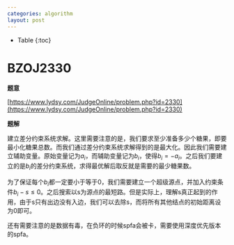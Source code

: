 ```yaml
---
categories: algorithm
layout: post
---
```


- Table
{:toc}
# BZOJ2330

**题意**

[https://www.lydsy.com/JudgeOnline/problem.php?id=2330](https://www.lydsy.com/JudgeOnline/problem.php?id=2330)

**题解**

建立差分约束系统求解。这里需要注意的是，我们要求至少准备多少个糖果，即要最小化糖果总数。而我们通过差分约束系统求解得到的是最大化。因此我们需要建立辅助变量。原始变量记为$a_i$，而辅助变量记为$b_i$，使得$b_i=-a_i$。之后我们要建立的是$b_i$的差分约束系统，求得最优解后取反就是需要的最少糖果数。

为了保证每个$b_i$都一定要小于等于0，我们需要建立一个超级源点，并加入约束条件$b_i-s\leq 0$。之后搜索以s为源点的最短路。但是实际上，理解s真正起到的作用，由于s只有出边没有入边，我们可以去除s，而将所有其他结点的初始距离设为0即可。

还有需要注意的是数据有毒，在负环的时候spfa会被卡，需要使用深度优先版本的spfa。